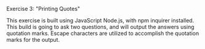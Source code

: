 Exercise 3: "Printing Quotes"

This exercise is built using JavaScript Node.js, with npm inquirer installed. This build is going to ask two questions, and will output the answers using quotation marks. Escape characters are utilized to accomplish the quotation marks for the output.